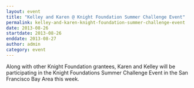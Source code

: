 ```yaml
---
layout: event
title: "Kelley and Karen @ Knight Foundation Summer Challenge Event"
permalink: kelley-and-karen-knight-foundation-summer-challenge-event
date: 2013-08-26
startdate: 2013-08-26
enddate: 2013-08-27
author: admin
category: event
---
```


Along with other Knight Foundation grantees, Karen and Kelley will be participating in the Knight Foundations Summer Challenge Event in the San Francisco Bay Area this week.


